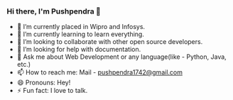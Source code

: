 ### Hi there, I'm Pushpendra 👋


- 🔭 I’m currently placed in Wipro and Infosys.
- 🌱 I’m currently learning to learn everything.
- 👯 I’m looking to collaborate with other open source developers.
- 🤔 I’m looking for help with documentation.
- 💬 Ask me about Web Development or any language(like - Python, Java, etc.)
- 📫 How to reach me: Mail - pushpendra1742@gmail.com
- 😄 Pronouns: Hey! 
- ⚡ Fun fact: I love to talk.
